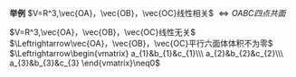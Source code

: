 **举例**
$V=R^3,\vec{OA}，\vec{OB}，\vec{OC}线性相关$
$\Leftrightarrow OABC四点共面$

$V=R^3,\vec{OA}，\vec{OB}，\vec{OC}线性无关$
$\Leftrightarrow\vec{OA}，\vec{OB}，\vec{OC}平行六面体体积不为零$
$\Leftrightarrow\begin{vmatrix}
a_{1}&b_{1}&c_{1}\\\ 
a_{2}&b_{2}&c_{2}\\\ 
a_{3}&b_{3}&c_{3}
\end{vmatrix}\neq0$